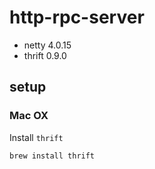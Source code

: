 # http-rpc-server
* netty 4.0.15
* thrift 0.9.0

## setup
### Mac OX
Install `thrift`

```
brew install thrift
```





